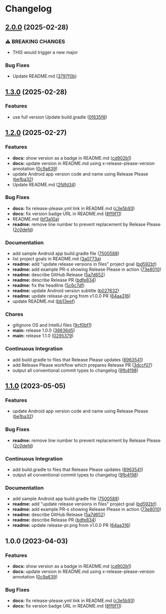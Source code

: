 # Changelog

## [2.0.0](https://github.com/cheney-yan-ifl/release-please-playground/compare/v1.3.0...v2.0.0) (2025-02-28)


### ⚠ BREAKING CHANGES

* THIS would trigger a new major

### Bug Fixes

* Update README.md ([3797f0b](https://github.com/cheney-yan-ifl/release-please-playground/commit/3797f0b616c4ad475c2287970689a39ce3e06016))

## [1.3.0](https://github.com/cheney-yan-ifl/release-please-playground/compare/v1.2.0...v1.3.0) (2025-02-28)


### Features

* use full version Update build.gradle ([0f835f8](https://github.com/cheney-yan-ifl/release-please-playground/commit/0f835f8b79819170a7d8cad1bcd4c5dbca9a9c83))

## [1.2.0](https://github.com/cheney-yan-ifl/release-please-playground/compare/v1.1.0...v1.2.0) (2025-02-27)


### Features

* **docs:** show version as a badge in README.md ([cd902b1](https://github.com/cheney-yan-ifl/release-please-playground/commit/cd902b1204cff0e8a0bb045aeeaf16d0ef5f7da1))
* **docs:** update version in README.md using x-release-please-version annotation ([0c9a639](https://github.com/cheney-yan-ifl/release-please-playground/commit/0c9a6391780a186b0ac0e84c43069de6b65d7941))
* update Android app version code and name using Release Please ([be1ba32](https://github.com/cheney-yan-ifl/release-please-playground/commit/be1ba321cdf39a9a594c689390fd4096f7914295))
* Update README.md ([2fdfd34](https://github.com/cheney-yan-ifl/release-please-playground/commit/2fdfd341146941815d6c16ed13951b2dc52c0239))


### Bug Fixes

* **docs:** fix release-please.yml link in README.md ([c3e5b93](https://github.com/cheney-yan-ifl/release-please-playground/commit/c3e5b935f1898b6d03b00b2af84a176d6c84d55f))
* **docs:** fix version badge URL in README.md ([8ff9f11](https://github.com/cheney-yan-ifl/release-please-playground/commit/8ff9f119672342dd7bd0a426662535caaca9dc72))
* README.md ([bf3a10a](https://github.com/cheney-yan-ifl/release-please-playground/commit/bf3a10a06c630002fdb0ef1456510f67af15c6c7))
* **readme:** remove line number to prevent replacement by Release Please ([2c0defd](https://github.com/cheney-yan-ifl/release-please-playground/commit/2c0defd90172c095ade8e8e2bbe3bcf123861ae4))


### Documentation

* add sample Android app build.gradle file ([7500588](https://github.com/cheney-yan-ifl/release-please-playground/commit/7500588ae9aa54901160a894437f7e2a42982677))
* list project goals in README.md ([3a0773a](https://github.com/cheney-yan-ifl/release-please-playground/commit/3a0773a607bb970358bd678a5536e6696906bb09))
* **readme:** add "update release versions in files" project goal ([bd592bf](https://github.com/cheney-yan-ifl/release-please-playground/commit/bd592bfb0b54c61a4027ca9d01bc3b7f2ba727e4))
* **readme:** add example PR-s showing Release Please in action ([73e8010](https://github.com/cheney-yan-ifl/release-please-playground/commit/73e80109d606146e356ad56859a3678559006145))
* **readme:** describe GitHub Release ([5a7d652](https://github.com/cheney-yan-ifl/release-please-playground/commit/5a7d65210f4e18bfbb9da240c13eb3c58ee221ff))
* **readme:** describe Release PR ([bdfe834](https://github.com/cheney-yan-ifl/release-please-playground/commit/bdfe834b8c095ebb9907ac61bdcca1495551058f))
* **readme:** fix the headline ([5c6c7df](https://github.com/cheney-yan-ifl/release-please-playground/commit/5c6c7df2f94784c579013d01bc8e2d503a3b5fdd))
* **readme:** update Android version subtitle ([b027632](https://github.com/cheney-yan-ifl/release-please-playground/commit/b0276321262cabf17efb81481fc0b9c98e571272))
* **readme:** update release-pr.png from v1.0.0 PR ([64aa316](https://github.com/cheney-yan-ifl/release-please-playground/commit/64aa316c88216409fee05c4aa1f5ab9fdb695945))
* update README.md ([bb13eef](https://github.com/cheney-yan-ifl/release-please-playground/commit/bb13eef48c5c342c75df2ffeabf6b212ba683464))


### Chores

* gitignore OS and IntelliJ files ([9cf0bf1](https://github.com/cheney-yan-ifl/release-please-playground/commit/9cf0bf17554817a8b1a2692f357965907e357390))
* **main:** release 1.0.0 ([38636d5](https://github.com/cheney-yan-ifl/release-please-playground/commit/38636d5b610a94473ddb2325fa32b06e6e94b524))
* **main:** release 1.1.0 ([0295379](https://github.com/cheney-yan-ifl/release-please-playground/commit/02953794252328fe524cfe1c7a44ec26293619cb))


### Continuous Integration

* add build.gradle to files that Release Please updates ([8963541](https://github.com/cheney-yan-ifl/release-please-playground/commit/8963541c4ab169f854093d51c2f78edd164070db))
* add Release Please workflow which prepares Release PR ([3dccf07](https://github.com/cheney-yan-ifl/release-please-playground/commit/3dccf07a8485e9e252db9de57c57b7c3571e6f54))
* output all conventional commit types to changelog ([9fb4f98](https://github.com/cheney-yan-ifl/release-please-playground/commit/9fb4f98ede4edeb28bb7ce6c9c1c1dca17513207))

## [1.1.0](https://github.com/digrec/release-please-playground/compare/v1.0.0...v1.1.0) (2023-05-05)


### Features

* update Android app version code and name using Release Please ([be1ba32](https://github.com/digrec/release-please-playground/commit/be1ba321cdf39a9a594c689390fd4096f7914295))


### Bug Fixes

* **readme:** remove line number to prevent replacement by Release Please ([2c0defd](https://github.com/digrec/release-please-playground/commit/2c0defd90172c095ade8e8e2bbe3bcf123861ae4))


### Continuous Integration

* add build.gradle to files that Release Please updates ([8963541](https://github.com/digrec/release-please-playground/commit/8963541c4ab169f854093d51c2f78edd164070db))
* output all conventional commit types to changelog ([9fb4f98](https://github.com/digrec/release-please-playground/commit/9fb4f98ede4edeb28bb7ce6c9c1c1dca17513207))


### Documentation

* add sample Android app build.gradle file ([7500588](https://github.com/digrec/release-please-playground/commit/7500588ae9aa54901160a894437f7e2a42982677))
* **readme:** add "update release versions in files" project goal ([bd592bf](https://github.com/digrec/release-please-playground/commit/bd592bfb0b54c61a4027ca9d01bc3b7f2ba727e4))
* **readme:** add example PR-s showing Release Please in action ([73e8010](https://github.com/digrec/release-please-playground/commit/73e80109d606146e356ad56859a3678559006145))
* **readme:** describe GitHub Release ([5a7d652](https://github.com/digrec/release-please-playground/commit/5a7d65210f4e18bfbb9da240c13eb3c58ee221ff))
* **readme:** describe Release PR ([bdfe834](https://github.com/digrec/release-please-playground/commit/bdfe834b8c095ebb9907ac61bdcca1495551058f))
* **readme:** update release-pr.png from v1.0.0 PR ([64aa316](https://github.com/digrec/release-please-playground/commit/64aa316c88216409fee05c4aa1f5ab9fdb695945))

## 1.0.0 (2023-04-03)


### Features

* **docs:** show version as a badge in README.md ([cd902b1](https://github.com/digrec/release-please-playground/commit/cd902b1204cff0e8a0bb045aeeaf16d0ef5f7da1))
* **docs:** update version in README.md using x-release-please-version annotation ([0c9a639](https://github.com/digrec/release-please-playground/commit/0c9a6391780a186b0ac0e84c43069de6b65d7941))


### Bug Fixes

* **docs:** fix release-please.yml link in README.md ([c3e5b93](https://github.com/digrec/release-please-playground/commit/c3e5b935f1898b6d03b00b2af84a176d6c84d55f))
* **docs:** fix version badge URL in README.md ([8ff9f11](https://github.com/digrec/release-please-playground/commit/8ff9f119672342dd7bd0a426662535caaca9dc72))
